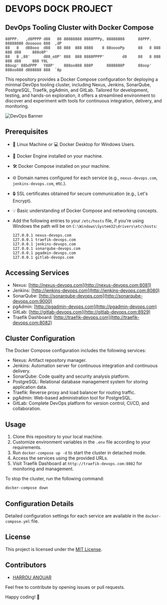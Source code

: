 # DEVOPS DOCK PROJECT

## DevOps Tooling Cluster with Docker Compose

    88PPP.   ,d8PPPP d88   88 88888888 8888PPPp, 88888888      88PPP. 88888888 doooooo 888  ,dP 
    88   8   d88ooo  d88   88 888  888 8888    8 88ooooPp      88   8 888  888 d88     888o8P'  
    88   8 ,88'      d88_o8P' 888  888 8888PPPP'        d8     88   8 888  888 d88     888 Y8L  
    88oop' 88bdPPP   Y88P'    888oo888 888P      8888888P      88oop' 888oo888 d888888 888  `8p 
                                                                                    

This repository provides a Docker Compose configuration for deploying a minimal DevOps tooling cluster, including Nexus, Jenkins, SonarQube, PostgreSQL, Traefik, pgAdmin, and GitLab. Tailored for development, testing, and hands-on exploration, it offers a streamlined environment to discover and experiment with tools for continuous integration, delivery, and monitoring.

![DevOps Banner](devops_banner.png)

## Prerequisites

- 🐧 Linux Machine or 💻 Docker Desktop for Windows Users. 
- 🐳 Docker Engine installed on your machine. 
- 🛠️ Docker Compose installed on your machine. 
- 🌐 Domain names configured for each service (e.g., `nexus-devops.com`, `jenkins-devops.com`, etc.). 
- 🔒 SSL certificates obtained for secure communication (e.g., Let's Encrypt). 
- 💡 Basic understanding of Docker Compose and networking concepts. 
- Add the following entries to your `/etc/hosts` file, if you're using Windows the path will be on  `C:\Windows\System32\drivers\etc\hosts`:
 
    ```
    127.0.0.1 nexus-devops.com
    127.0.0.1 traefik-devops.com
    127.0.0.1 jenkins-devops.com
    127.0.0.1 sonarqube-devops.com
    127.0.0.1 pgadmin-devops.com
    127.0.0.1 gitlab-devops.com
    ```

## Accessing Services

- Nexus: [http://nexus-devops.com](http://nexus-devops.com:8081)
- Jenkins: [http://jenkins-devops.com](http://jenkins-devops.com:8080)
- SonarQube: [http://sonarqube-devops.com](http://sonarqube-devops.com:9000)
- pgAdmin: [http://pgadmin-devops.com](http://pgadmin-devops.com)
- GitLab: [http://gitlab-devops.com](http://gitlab-devops.com:8929)
- Traefik Dashboard: [http://traefik-devops.com](http://traefik-devops.com:8082)

## Cluster Configuration

The Docker Compose configuration includes the following services:

- Nexus: Artifact repository manager.
- Jenkins: Automation server for continuous integration and continuous delivery.
- SonarQube: Code quality and security analysis platform.
- PostgreSQL: Relational database management system for storing application data.
- Traefik: Reverse proxy and load balancer for routing traffic.
- pgAdmin: Web-based administration tool for PostgreSQL.
- GitLab: Complete DevOps platform for version control, CI/CD, and collaboration.

## Usage

1. Clone this repository to your local machine.
2. Customize environment variables in the `.env` file according to your requirements.
3. Run `docker-compose up -d` to start the cluster in detached mode.
4. Access the services using the provided URLs.
5. Visit Traefik Dashboard at `http://traefik-devops.com:8082` for monitoring and management.

To stop the cluster, run the following command:

```bash
docker-compose down
```

## Configuration Details

Detailed configuration settings for each service are available in the `docker-compose.yml` file.

## License

This project is licensed under the [MIT License](LICENSE).

## Contributors

- [HARROU ANOUAR](https://github.com/anouarharrou)

Feel free to contribute by opening issues or pull requests.

Happy coding! 🚀
